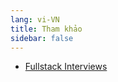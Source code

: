 ```yaml
---
lang: vi-VN
title: Tham khảo
sidebar: false
---
```


- [Fullstack Interviews](ren0503-fullstack-interviews/)
